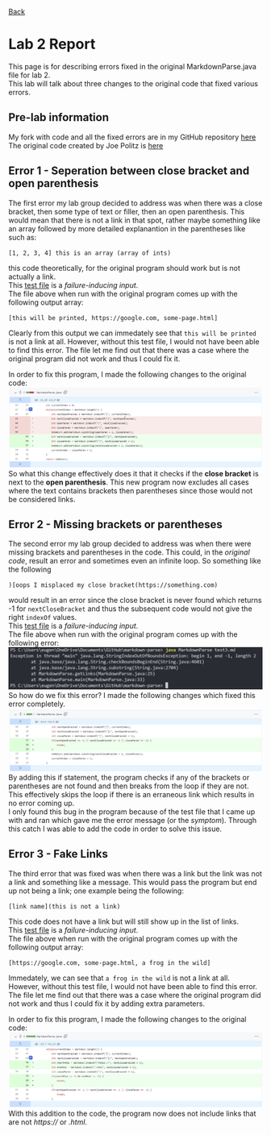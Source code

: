 [Back](https://playereugene.github.io/cse15l-lab-reports/)
# Lab 2 Report
This page is for describing errors fixed in the original MarkdownParse.java file for lab 2.\
This lab will talk about three changes to the original code that fixed various errors.

## Pre-lab information
My fork with code and all the fixed errors are in my GitHub repository [here](https://github.com/PlayerEugene/markdown-parse)\
The original code created by Joe Politz is [here](https://github.com/ucsd-cse15l-w22/markdown-parse)

## Error 1 - Seperation between **close bracket** and **open parenthesis**
The first error my lab group decided to address was when there was a close bracket, then some type of text or filler, then an open parenthesis. This would mean that there is not a link in that spot, rather maybe something like an array followed by more detailed explanantion in the parentheses like such as:
```
[1, 2, 3, 4] this is an array (array of ints)
```
this code theoretically, for the original program should work but is not actually a link.\
This [test file](https://github.com/PlayerEugene/markdown-parse/blob/main/test2.md) is a *failure-inducing input*.\
The file above when run with the original program comes up with the following output array:
```
[this will be printed, https://google.com, some-page.html]
```
Clearly from this output we can immedately see that `this will be printed` is not a link at all. However, without this test file, I would not have been able to find this error. The file let me find out that there was a case where the original program did not work and thus I could fix it.

In order to fix this program, I made the following changes to the original code:
![Error 1 fix](lab2Images/error1.png)
So what this change effectively does it that it checks if the **close bracket** is next to the **open parenthesis**. This new program now excludes all cases where the text contains brackets then parentheses since those would not be considered links.

## Error 2 - Missing **brackets** or **parentheses**
The second error my lab group decided to address was when there were missing brackets and parentheses in the code. This could, in the *original code*, result an error and sometimes even an infinite loop. So something like the following
```
)[oops I misplaced my close bracket(https://something.com)
```
would result in an error since the close bracket is never found which returns -1 for `nextCloseBracket` and thus the subsequent code would not give the right `indexOf` values.\
This [test file](https://github.com/PlayerEugene/markdown-parse/blob/main/test3.md) is a *failure-inducing input*.\
The file above when run with the original program comes up with the following error:
![Error message](lab2Images/error2message.png)
So how do we fix this error? I made the following changes which fixed this error completely.
![Error 2 fix](lab2Images/error2.png)
By adding this if statement, the program checks if any of the brackets or parentheses are not found and then breaks from the loop if they are not. This effectively skips the loop if there is an erraneous link which results in no error coming up.\
I only found this bug in the program because of the test file that I came up with and ran which gave me the error message (or the *symptom*). Through this catch I was able to add the code in order to solve this issue.

## Error 3 - Fake Links
The third error that was fixed was when there was a link but the link was not a link and something like a message. This would pass the program but end up not being a link; one example being the following:
```
[link name](this is not a link)
```
This code does not have a link but will still show up in the list of links.\
This [test file](https://github.com/PlayerEugene/markdown-parse/blob/main/test4.md) is a *failure-inducing input*.\
The file above when run with the original program comes up with the following output array:
```
[https://google.com, some-page.html, a frog in the wild]
```
Immedately, we can see that `a frog in the wild` is not a link at all. However, without this test file, I would not have been able to find this error. The file let me find out that there was a case where the original program did not work and thus I could fix it by adding extra parameters.

In order to fix this program, I made the following changes to the original code:
![Error 1 fix](lab2Images/error3.png)
With this addition to the code, the program now does not include links that are not *https://* or *.html*.